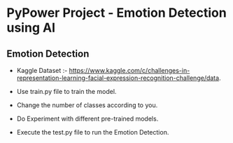 # PyPower Project - Emotion Detection using AI

## Emotion Detection

- Kaggle Dataset :- https://www.kaggle.com/c/challenges-in-representation-learning-facial-expression-recognition-challenge/data.

- Use train.py file to train the model.

- Change the number of classes according to you.

- Do Experiment with different pre-trained models.

- Execute the test.py file to run the Emotion Detection.


